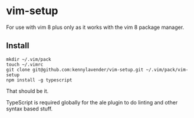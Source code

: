 # vim-setup

For use with vim 8 plus only as it works with the vim 8 package manager.

## Install

```
mkdir ~/.vim/pack
touch ~/.vimrc
git clone git@github.com:kennylavender/vim-setup.git ~/.vim/pack/vim-setup
npm install -g typescript
```

That should be it.

TypeScript is required globally for the ale plugin to do linting and other syntax based stuff.
